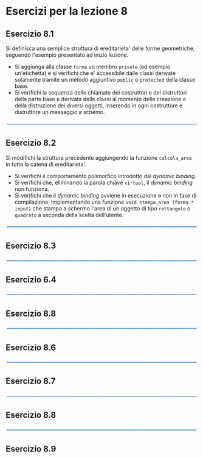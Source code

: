 # Esercizi per la lezione 8

## Esercizio 8.1

Si definisca una semplice struttura di ereditarieta' delle forme geometriche,
seguendo l'esempio presentato ad inizio lezione.
  * Si aggiunga alla classe ```forma``` un membro ```private``` (ad esempio un'etichetta)
    e si verifichi che e' accessibile dalle classi derivate 
    solamente tramite un metodo aggiuntivo ```public``` o ```protected``` della classe base.
  * Si verifichi la sequenza delle chiamate dei costruttori e dei distruttori
    della parte base e derivata delle classi al momento della creazione e della distruzione
    dei diversi oggetti, inserendo in ogni costruttore e distruttore un messaggio a schemo.  

![linea](../immagini/linea.png)

## Esercizio 8.2 

Si modifichi la struttura precedente aggiungendo la funzione ```calcola_area``` 
in tutta la catena di ereditarieta'.
  * Si verifichi il comportamento polimorfico introdotto dal *dynamic binding*.
  * Si verifichi che, eliminando la parola chiave ```virtual```, 
    il *dynamic binding* non funziona.
  * Si verifichi che il *dynamic binding* avviene in esecuzione e non in fase di compilazione,
    implementando una funzione ```void stampa_area (forma * input)```
    che stampa a schermo l'area di un oggetto di tipo ```rettangolo``` 
    o ```quadrato``` a seconda della scelta dell'utente.

![linea](../immagini/linea.png)

## Esercizio 8.3

    
![linea](../immagini/linea.png)

## Esercizio 6.4


![linea](../immagini/linea.png)

## Esercizio 8.8


![linea](../immagini/linea.png)

## Esercizio 8.6


![linea](../immagini/linea.png)

## Esercizio 8.7


![linea](../immagini/linea.png)

## Esercizio 8.8


![linea](../immagini/linea.png)

## Esercizio 8.9
